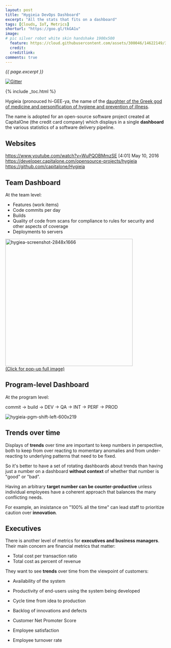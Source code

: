 ```yaml
---
layout: post
title: "Hygieia DevOps Dashboard"
excerpt: "All the stats that fits on a dashboard"
tags: [Clouds, IoT, Metrics]
shorturl: "https://goo.gl/tkGA1u"
image:
# pic silver robot white skin handshake 1900x500
  feature: https://cloud.githubusercontent.com/assets/300046/14622149/306629f0-0585-11e6-961a-dc8f60dadbf6.jpg
  credit: 
  creditlink: 
comments: true
---
```

<i>{{ page.excerpt }}</i>

[![Gitter](https://badges.gitter.im/wilsonmar/wilsonmar.github.io.svg)](https://gitter.im/wilsonmar/wilsonmar.github.io?utm_source=badge&utm_medium=badge&utm_campaign=pr-badge)

{% include _toc.html %}

Hygieia (pronouced hi-GEE-ya, the name of the <a target="_blank" href="https://www.wikiwand.com/en/Hygieia">
daughter of the Greek god of medicine and personification of hygiene and prevention of illness</a>.

The name is adopted for an open-source software project created at CapitalOne (the credit card company) 
which displays in a single <strong>dashboard</strong> the various statistics of a software delivery pipeline.

## Websites

<a target="_blank" href="https://www.youtube.com/watch?v=WuPQOBMmzSE">
https://www.youtube.com/watch?v=WuPQOBMmzSE</a> [4:01] May 10, 2016

<a target="_blank" href="https://developer.capitalone.com/opensource-projects/hygieia/">
https://developer.capitalone.com/opensource-projects/hygieia</a>

<a target="_blank" href="https://github.com/capitalone/Hygieia/">
https://github.com/capitalone/Hygieia</a>



<a name="TeamDashboard"></a>

## Team Dashboard

At the team level:

   * Features (work items)
   * Code commits per day
   * Builds 
   * Quality of code from scans for compliance to rules for security and other aspects of coverage
   * Deployments to servers

<a target="_blank" href="https://cloud.githubusercontent.com/assets/300046/24074613/8b7f7f62-0be2-11e7-9c78-867c0343fd00.jpg">
<img width="400" alt="hygiea-screenshot-2848x1666" src="https://cloud.githubusercontent.com/assets/300046/24074613/8b7f7f62-0be2-11e7-9c78-867c0343fd00.jpg"><br />(Click for pop-up full image)</a>



## Program-level Dashboard

At the program level:

   commit -> build -> DEV -> QA -> INT -> PERF -> PROD

![hygieia-pgm-shift-left-600x219](https://cloud.githubusercontent.com/assets/300046/24074674/af146176-0be3-11e7-9eac-358a0a657ba7.png)


## Trends over time 

Displays of <strong>trends</strong> over time are important to keep numbers in perspective,
both to keep from over reacting to momentary anomalies and 
from under-reacting to underlying patterns that need to be fixed.

So it's better to have a set of rotating dashboards about trends than
having just a number on a dashboard <strong>without context</strong> of whether that number is "good" or "bad".

Having an arbitrary <strong>target number can be counter-productive</strong> unless 
individual employees have a coherent
approach that balances the many conflicting needs.

For example, an insistance on "100% all the time" can lead staff to prioritize caution 
over <strong>innovation</strong>.


## Executives

There is another level of metrics for <strong>executives and business managers</strong>.
Their main concern are financial metrics that matter:

   * Total cost per transaction ratio
   * Total cost as percent of revenue

They want to see <strong>trends</strong> over time from the viewpoint of customers:

   * Availability of the system 
   * Productivity of end-users using the system being developed

   * Cycle time from idea to production
   * Backlog of innovations and defects
   * Customer Net Promoter Score

   * Employee satisfaction
   * Employee turnover rate

